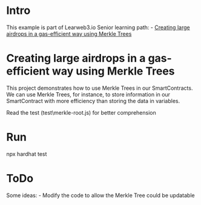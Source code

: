 # Intro

This example is part of Learweb3.io Senior learning path:
    -    [Creating large airdrops in a gas-efficient way using Merkle Trees](https://learnweb3.io/courses/c446d19f-a25d-42c6-b3e4-4311c5040587/lessons/2a1bcd73-6397-4323-8f06-6d449582cc34)

# Creating large airdrops in a gas-efficient way using Merkle Trees

This project demonstrates how to use Merkle Trees in our SmartContracts. We can use Merkle Trees, for instance, to store information in our SmartContract with more efficiency than storing the data in variables.

Read the test (test\merkle-root.js) for better comprehension 

# Run

npx hardhat test

# ToDo

Some ideas:
    - Modify the code to allow the Merkle Tree could be updatable 